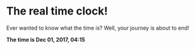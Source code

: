 # The real time clock!

Ever wanted to know what the time is? Well, your journey is about to end!

**The time is Dec 01, 2017, 04:15**